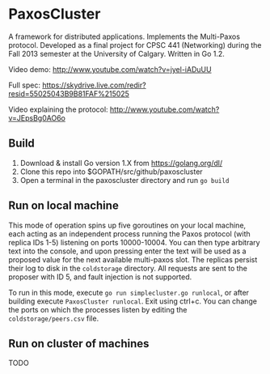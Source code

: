 PaxosCluster
============

A framework for distributed applications. Implements the Multi-Paxos protocol. Developed as a final project for CPSC 441 (Networking) during the Fall 2013 semester at the University of Calgary. Written in Go 1.2.

Video demo: http://www.youtube.com/watch?v=jyel-iADuUU

Full spec: https://skydrive.live.com/redir?resid=55025043B9B81FAF%215025

Video explaining the protocol: http://www.youtube.com/watch?v=JEpsBg0AO6o

## Build

1. Download & install Go version 1.X from https://golang.org/dl/
2. Clone this repo into $GOPATH/src/github/paxoscluster
3. Open a terminal in the paxoscluster directory and run `go build`

## Run on local machine

This mode of operation spins up five goroutines on your local machine, each acting as an independent process running the Paxos protocol (with replica IDs 1-5) listening on ports 10000-10004.
You can then type arbitrary text into the console, and upon pressing enter the text will be used as a proposed value for the next available multi-paxos slot.
The replicas persist their log to disk in the `coldstorage` directory.
All requests are sent to the proposer with ID 5, and fault injection is not supported.

To run in this mode, execute `go run simplecluster.go runlocal`, or after building execute `PaxosCluster runlocal`.
Exit using ctrl+c.
You can change the ports on which the processes listen by editing the `coldstorage/peers.csv` file.

## Run on cluster of machines

TODO